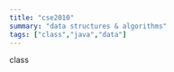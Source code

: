 ```yaml
---
title: "cse2010"
summary: "data structures & algorithms"
tags: ["class","java","data"]
---
```

class